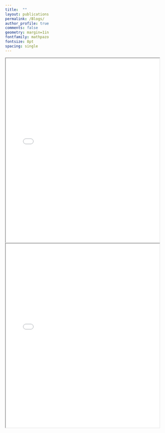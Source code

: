 ```yaml
---
title:  ""
layout: publications
permalink: /Blogs/
author_profile: true
comments: false
geometry: margin=1in
fontfamily: mathpazo
fontsize: 8pt
spacing: single
---
```


<iframe src="/assets/images/yy/T32-slides.pdf" width="100%" height="600px"></iframe>

<iframe src="/assets/pdfjs/web/viewer.html?file=/assets/images/yy/T32-slides.pdf" width="100%" height="600px">
  This browser does not support PDFs. Please download the PDF to view it: <a href="/assets/images/yy/T32-slides.pdf">Download PDF</a>.
</iframe>

<!-- <iframe src="/assets/images/yy/T32-slides.pdf" width="100%" height="600px">
  This browser does not support PDFs. Please download the PDF to view it: <a href="/assets/images/yy/T32-slides.pdf">Download PDF</a>.
</iframe> -->

<!-- <object data="/assets/images/yy/T32-slides.pdf" type="application/pdf" width="100%" height="600px">
  <p>IF this browser does not support PDFs. <a href="/assets/images/yy/T32-slides.pdf">Download PDF</a>.</p>
</object> -->


<!--
Blog Page

{% for post in site.posts %}
  {% include archive-single.html %}
{% endfor %}
-->
